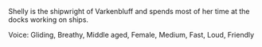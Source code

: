 Shelly is the shipwright of Varkenbluff and spends most of her time at the docks working on ships.

Voice: Gliding, Breathy, Middle aged, Female, Medium, Fast, Loud, Friendly